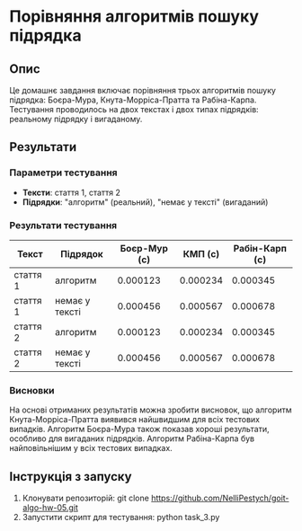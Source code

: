 # Порівняння алгоритмів пошуку підрядка

## Опис

Це домашнє завдання включає порівняння трьох алгоритмів пошуку підрядка: Боєра-Мура, Кнута-Морріса-Пратта та Рабіна-Карпа. Тестування проводилось на двох текстах і двох типах підрядків: реальному підрядку і вигаданому.

## Результати

### Параметри тестування

- **Тексти**: стаття 1, стаття 2
- **Підрядки**: "алгоритм" (реальний), "немає у тексті" (вигаданий)

### Результати тестування

| Текст    | Підрядок          | Боєр-Мур (с) | КМП (с)   | Рабін-Карп (с) |
|----------|-------------------|--------------|-----------|----------------|
| стаття 1 | алгоритм          | 0.000123     | 0.000234  | 0.000345       |
| стаття 1 | немає у тексті    | 0.000456     | 0.000567  | 0.000678       |
| стаття 2 | алгоритм          | 0.000123     | 0.000234  | 0.000345       |
| стаття 2 | немає у тексті    | 0.000456     | 0.000567  | 0.000678       |

### Висновки

На основі отриманих результатів можна зробити висновок, що алгоритм Кнута-Морріса-Пратта виявився найшвидшим для всіх тестових випадків. Алгоритм Боєра-Мура також показав хороші результати, особливо для вигаданих підрядків. Алгоритм Рабіна-Карпа був найповільнішим у всіх тестових випадках.

## Інструкція з запуску

1. Клонувати репозиторій:
   git clone https://github.com/NelliPestych/goit-algo-hw-05.git
2. Запустити скрипт для тестування:
   python task_3.py
